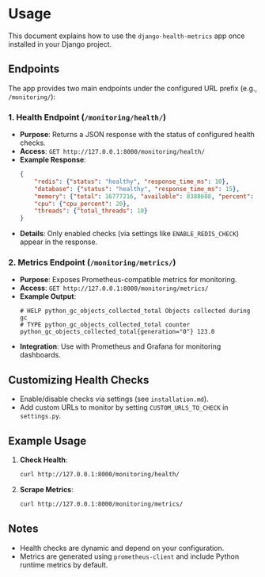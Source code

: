 # Usage

This document explains how to use the `django-health-metrics` app once installed in your Django project.

## Endpoints
The app provides two main endpoints under the configured URL prefix (e.g., `/monitoring/`):

### 1. Health Endpoint (`/monitoring/health/`)
- **Purpose**: Returns a JSON response with the status of configured health checks.
- **Access**: `GET http://127.0.0.1:8000/monitoring/health/`
- **Example Response**:
  ```json
  {
      "redis": {"status": "healthy", "response_time_ms": 10},
      "database": {"status": "healthy", "response_time_ms": 15},
      "memory": {"total": 16777216, "available": 8388608, "percent": 50},
      "cpu": {"cpu_percent": 20},
      "threads": {"total_threads": 10}
  }
  ```
- **Details**: Only enabled checks (via settings like `ENABLE_REDIS_CHECK`) appear in the response.

### 2. Metrics Endpoint (`/monitoring/metrics/`)
- **Purpose**: Exposes Prometheus-compatible metrics for monitoring.
- **Access**: `GET http://127.0.0.1:8000/monitoring/metrics/`
- **Example Output**:
  ```
  # HELP python_gc_objects_collected_total Objects collected during gc
  # TYPE python_gc_objects_collected_total counter
  python_gc_objects_collected_total{generation="0"} 123.0
  ```
- **Integration**: Use with Prometheus and Grafana for monitoring dashboards.

## Customizing Health Checks
- Enable/disable checks via settings (see `installation.md`).
- Add custom URLs to monitor by setting `CUSTOM_URLS_TO_CHECK` in `settings.py`.

## Example Usage
1. **Check Health**:
   ```bash
   curl http://127.0.0.1:8000/monitoring/health/
   ```
2. **Scrape Metrics**:
   ```bash
   curl http://127.0.0.1:8000/monitoring/metrics/
   ```

## Notes
- Health checks are dynamic and depend on your configuration.
- Metrics are generated using `prometheus-client` and include Python runtime metrics by default.